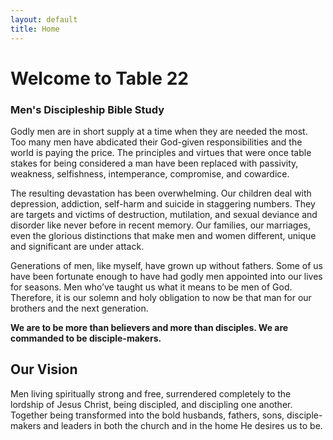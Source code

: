 ```yaml
---
layout: default
title: Home
---
```

# Welcome to Table 22
### **Men's Discipleship Bible Study**

Godly men are in short supply at a time when they are needed the most. Too many men have abdicated their God-given responsibilities and the world is paying the price. The principles and virtues that were once table stakes for being considered a man have been replaced with passivity, weakness, selfishness, intemperance, compromise, and cowardice.

The resulting devastation has been overwhelming. Our children deal with depression, addiction, self-harm and suicide in staggering numbers. They are targets and victims of destruction, mutilation, and sexual deviance and disorder like never before in recent memory. Our families, our marriages, even the glorious distinctions that make men and women different, unique and significant are under attack.

Generations of men, like myself, have grown up without fathers. Some of us have been fortunate enough to have had godly men appointed into our lives for seasons. Men who’ve taught us what it means to be men of God. Therefore, it is our solemn and holy obligation to now be that man for our brothers and the next generation. 

**We are to be more than believers and more than disciples. We are commanded to be disciple-makers.**

## Our Vision
Men living spiritually strong and free, surrendered completely to the lordship of Jesus Christ, being discipled, and discipling one another. Together being transformed into the bold husbands, fathers, sons, disciple-makers and leaders in both the church and in the home He desires us to be.

